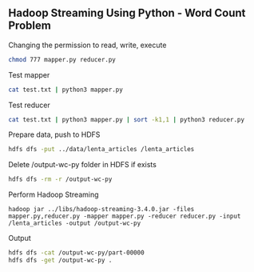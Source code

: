 ## Hadoop Streaming Using Python - Word Count Problem

Changing the permission to read, write, execute 
```bash
chmod 777 mapper.py reducer.py
```

Test mapper
```bash
cat test.txt | python3 mapper.py
```

Test reducer
```bash
cat test.txt | python3 mapper.py | sort -k1,1 | python3 reducer.py
```

Prepare data, push to HDFS
```bash
hdfs dfs -put ../data/lenta_articles /lenta_articles
```

Delete /output-wc-py folder in HDFS if exists
```bash
hdfs dfs -rm -r /output-wc-py
```

Perform Hadoop Streaming
```
hadoop jar ../libs/hadoop-streaming-3.4.0.jar -files mapper.py,reducer.py -mapper mapper.py -reducer reducer.py -input /lenta_articles -output /output-wc-py
```

Output
```bash
hdfs dfs -cat /output-wc-py/part-00000
hdfs dfs -get /output-wc-py .
```
